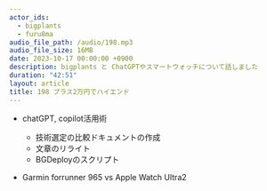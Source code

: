 ```yaml
---
actor_ids:
  - bigplants
  - furu8ma
audio_file_path: /audio/198.mp3
audio_file_size: 16MB
date: 2023-10-17 00:00:00 +0900
description: bigplants と ChatGPTやスマートウォッチについて話しました
duration: "42:51"
layout: article
title: 198 プラス2万円でハイエンド
---
```


- chatGPT, copilot活用術
    - 技術選定の比較ドキュメントの作成
    - 文章のリライト
    - BGDeployのスクリプト

- Garmin forrunner 965 vs Apple Watch Ultra2

